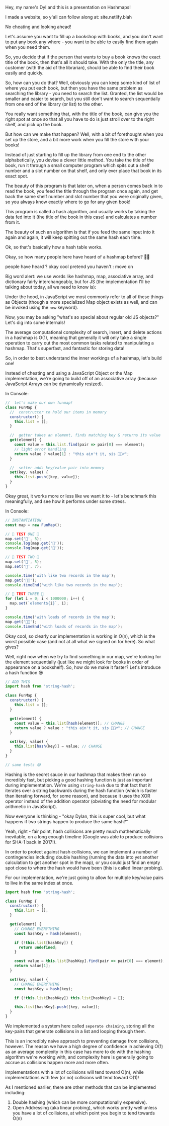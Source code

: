 Hey, my name's Dyl and this is a presentation on Hashmaps!

I made a website, so y'all can follow along at: site.netlify.blah

No cheating and looking ahead!

Let's assume you want to fill up a bookshop with books, and you don't want to put any book any where - you want to be able to easily find them again when you need them.

So, you decide that if the person that wants to buy a book knows the exact title of the book, then that's all it should take. With the only the title, any customer (with the aid of the librarian), should be able to find their book easily and quickly.

So, how can you do that? Well, obviously you can keep some kind of list of where you put each book, but then you have the same problem as searching the library - you need to search the list. Granted, the list would be smaller and easier to search, but you still don't want to search sequentially from one end of the library (or list) to the other.

You really want something that, with the title of the book, can give you the right spot at once so that all you have to do is just stroll over to the right shelf, and pick up the book.

But how can we make that happen? Well, with a bit of forethought when you set up the store, and a bit more work when you fill the store with your books!

Instead of just starting to fill up the library from one end to the other alphabetically, you devise a clever little method. You take the title of the book, run it through a small computer program which spits out a shelf number and a slot number on that shelf, and only ever place that book in its exact spot.

The beauty of this program is that later on, when a person comes back in to read the book, you feed the title through the program once again, and get back the same shelf number and slot number that you were originally given, so you always know exactly where to go for any given book!

This program is called a hash algorithm, and usually works by taking the data fed into it (the title of the book in this case) and calculates a number from it.

The beauty of such an algorithm is that if you feed the same input into it again and again, it will keep spitting out the same hash each time.

Ok, so that's basically how a hash table works.

Okay, so how many people here have heard of a hashmap before? 🙋🏽‍

people have heard ? okay cool pretend you haven't : move on

Big word alert: we use words like hashmap, map, associative array, and dictionary fairly interchangeably, but for JS (the implementation I'll be talking about today, all we need to know is):

Under the hood, in JavaScript we most commonly refer to all of these things as Objects (though a more specialized Map object exists as well, and can be invoked using the `new` keyword).

Now, you may be asking "what's so special about regular old JS objects?" Let's dig into some internals!

The average computational complexity of search, insert, and delete actions in a hashmap is O(1), meaning that generally it will only take a single operation to carry out the most common tasks related to manipulating a hashmap. That's superfast, and fantastic for storing data!

So, in order to best understand the inner workings of a hashmap, let's build one!

Instead of cheating and using a JavaScript Object or the Map implementation, we're going
to build off of an associative array (because JavaScript Arrays can be dynamically resized).

In Console:

```javascript
//  let's make our own funmap!
class FunMap {
  //  constructor to hold our items in memory
  constructor() {
    this.list = [];
  }

  //  getter takes an element, finds matching key & returns its value
  get(element) {
    const value = this.list.find(pair => pair[0] === element);
    // light error handling
    return value ? value[1] : "this ain't it, sis 💁🏽‍♂️";
  }

  //  setter adds key/value pair into memory
  set(key, value) {
    this.list.push([key, value]);
  }
}
```

Okay great, it works more or less like we want it to - let's benchmark this meaningfully, and see how it performs under some stress.

In Console:

```javascript
// INSTANTIATION
const map = new FunMap();

// 🌈 TEST ONE 🦄
map.set('🦄', 5);
console.log(map.get('🦄'));
console.log(map.get('🌈'));

// 🌈 TEST TWO 🦄
map.set('🦄', 5);
map.set('🌈', 7);

console.time('with like two records in the map');
map.get('💃🏽');
console.timeEnd('with like two records in the map');

// 🌈 TEST THREE 🦄
for (let i = 0; i < 1000000; i++) {
  map.set(`element${i}`, i);
}

console.time('with loads of records in the map');
map.get('💃🏽');
console.timeEnd('with loads of records in the map');
```

Okay cool, so clearly our implementation is working in O(n), which is the
worst possible case (and not at all what we signed on for here). So what gives?

Well, right now when we try to find something in our map, we're looking for the element sequentially (just like we might look for books in order of appearance on a bookshelf). So, how do we make it faster? Let's introduce a hash function 😎

```javascript
// ADD THIS
import hash from 'string-hash';

class FunMap {
  constructor() {
    this.list = [];
  }

  get(element) {
    const value = this.list[hash(element)]; // CHANGE
    return value ? value : "this ain't it, sis 💁🏽‍♂️"; // CHANGE
  }

  set(key, value) {
    this.list[hash(key)] = value; // CHANGE
  }
}

// same tests 😅
```

Hashing is the secret sauce in our hashmap that makes them run so incredibly fast, but picking
a good hashing function is just as important during implementation. We're using `string-hash`
due to that fact that it iterates over a string backwards during the hash function (which is faster
than iterating forward, for some reason), and because it uses the XOR operator instead of the
addition operator (obviating the need for modular arithmetic in JavaScript).

Now everyone is thinking - "okay Dylan, this is super cool, but what happens if two strings happen
to produce the same hash?"

Yeah, right - fair point, hash collisions are pretty much mathematically inevitable, on a long
enough timeline (Google was able to produce collisions for SHA-1 back in 2017!).

In order to protect against hash collisions, we can implement a number of contingencies including
double hashing (running the data into yet another calculation to get another spot in the map), or
you could just find an empty spot close to where the hash would have been (this is called linear probing).

For our implementation, we're just going to allow for multiple key/value pairs to live in the same
index at once.

```javascript
import hash from 'string-hash';

class FunMap {
  constructor() {
    this.list = [];
  }

  get(element) {
    // CHANGE EVERYTHING
    const hashKey = hash(element);

    if (!this.list[hashKey]) {
      return undefined;
    }

    const value = this.list[hashKey].find(pair => pair[0] === element);
    return value[1];
  }

  set(key, value) {
    // CHANGE EVERYTHING
    const hashKey = hash(key);

    if (!this.list[hashKey]) this.list[hashKey] = [];

    this.list[hashKey].push([key, value]);
  }
}
```

We implemented a system here called `seperate chaining`, storing all the key-pairs that
generate collisions in a list and looping through them.

This is an incredibly naive approach to preventing damage from collisions, however.
The reason we have a high degree of confidence in achieving O(1) as an average complexity
in this case has more to do with the hashing algorithm we're working with, and complexity
here is generally going to accrue as collisions happen more and more often.

Implementations with a lot of collisions will tend toward O(n), while implementations
with few (or no) collisions will tend toward O(1)!

As I mentioned earlier, there are other methods that can be implemented including:

1. Double hashing (which can be more computationally expensive).
2. Open Addressing (aka linear probing), which works pretty well unless you have
   a lot of collisions, at which point you begin to tend towards O(n)
